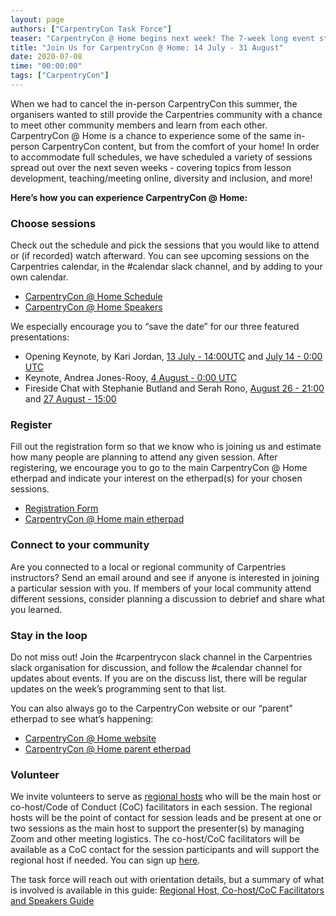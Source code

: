 ```yaml
---
layout: page
authors: ["CarpentryCon Task Force"]
teaser: "CarpentryCon @ Home begins next week! The 7-week long event starts with a keynote by Dr. Kari L. Jordan on 13 July and the first session on 14 July"
title: "Join Us for CarpentryCon @ Home: 14 July - 31 August"
date: 2020-07-08
time: "00:00:00"
tags: ["CarpentryCon"]
---
```


When we had to cancel the in-person CarpentryCon this summer, the organisers wanted to still provide the Carpentries community with a chance to meet other community members and learn from each other. CarpentryCon @ Home is a chance to experience some of the same in-person CarpentryCon content, but from the comfort of your home! In order to accommodate full schedules, we have scheduled a variety of sessions spread out over the next seven weeks - covering topics from lesson development, teaching/meeting online, diversity and inclusion, and more!

**Here’s how you can experience CarpentryCon @ Home:**

### Choose sessions

Check out the schedule and pick the sessions that you would like to attend or (if recorded) watch afterward. You can see upcoming sessions on the Carpentries calendar, in the #calendar slack channel, and by adding to your own calendar.

- [CarpentryCon @ Home Schedule](https://2020.carpentrycon.org/schedule/)
- [CarpentryCon @ Home Speakers](https://2020.carpentrycon.org/speakers/)

We especially encourage you to “save the date” for our three featured presentations:

- Opening Keynote, by Kari Jordan, [13 July - 14:00UTC](https://www.timeanddate.com/worldclock/fixedtime.html?msg=Opening%20Keynote&iso=20200713T14) and [July 14 - 0:00 UTC](https://www.timeanddate.com/worldclock/fixedtime.html?msg=Opening%20Keynote&iso=20200714T00)
- Keynote, Andrea Jones-Rooy, [4 August - 0:00 UTC](https://www.timeanddate.com/worldclock/fixedtime.html?msg=Featured%20Keynote&iso=20200804T00)
- Fireside Chat with Stephanie Butland and Serah Rono, [August 26 - 21:00](https://www.timeanddate.com/worldclock/fixedtime.html?msg=Fireside%20Chat&iso=20200826T21) and [27 August - 15:00](https://www.timeanddate.com/worldclock/fixedtime.html?msg=Fireside%20Chat&iso=20200827T15)

### Register

Fill out the registration form so that we know who is joining us and estimate how many people are planning to attend any given session. After registering, we encourage you to go to the main CarpentryCon @ Home etherpad and indicate your interest on the etherpad(s) for your chosen sessions.

- [Registration Form](https://docs.google.com/forms/d/e/1FAIpQLSexQKsVHsvTBsH6OVwvO2J8ZhfDxei98Ot_vxA3TbXG2RuIEw/viewform)
- [CarpentryCon @ Home main etherpad](https://pad.carpentries.org/carpentryconathome)

### Connect to your community

Are you connected to a local or regional community of Carpentries instructors? Send an email around and see if anyone is interested in joining a particular session with you. If members of your local community attend different sessions, consider planning a discussion to debrief and share what you learned.

### Stay in the loop

Do not miss out! Join the #carpentrycon slack channel in the Carpentries slack organisation for discussion, and follow the #calendar channel for updates about events. If you are on the discuss list, there will be regular updates on the week’s programming sent to that list.

You can also always go to the CarpentryCon website or our “parent” etherpad to see what’s happening:
- [CarpentryCon @ Home website](https://2020.carpentrycon.org/)
- [CarpentryCon @ Home parent etherpad](https://pad.carpentries.org/carpentryconathome)

### Volunteer

We invite volunteers to serve as [regional hosts](https://github.com/carpentrycon/carpentryconhome-proposals#volunteer-to-be-a-regional-host) who will be the main host or co-host/Code of Conduct (CoC) facilitators in each session. The regional hosts will be the point of contact for session leads and be present at one or two sessions as the main host to support the presenter(s) by managing Zoom and other meeting logistics. The co-host/CoC facilitators will be available as a CoC contact for the session participants and will support the regional host if needed.
You can sign up [here](https://docs.google.com/spreadsheets/d/13ONzgvIilIy1T_9ad_CDFmSGR_VjqEXTKyz1fit9iXA/edit#gid=1983293344).


The task force will reach out with orientation details, but a summary of what is involved is available in this guide: [Regional Host, Co-host/CoC Facilitators and Speakers Guide](https://github.com/carpentrycon/carpentryconhome-proposals/blob/master/CCatHome_Regional_Host_Guide.md)
